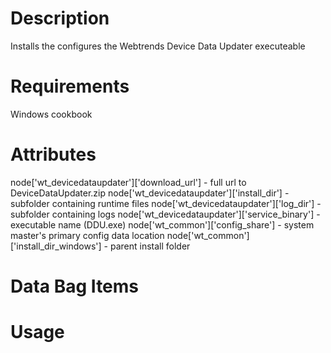 Description
===========
Installs the configures the Webtrends Device Data Updater executeable

Requirements
============
Windows cookbook

Attributes
==========
node['wt_devicedataupdater']['download_url'] - full url to DeviceDataUpdater.zip
node['wt_devicedataupdater']['install_dir'] - subfolder containing runtime files
node['wt_devicedataupdater']['log_dir'] - subfolder containing logs
node['wt_devicedataupdater']['service_binary'] - executable name (DDU.exe)
node['wt_common']['config_share'] - system master's primary config data location
node['wt_common']['install_dir_windows'] - parent install folder


Data Bag Items
===============

Usage
=====
